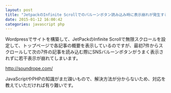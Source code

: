 ```yaml
---
layout: post
title: "JetpackのInfinite Scrollでのバルーンボタン読み込み時に表示崩れが発生する"
date: 2015-01-12 16:00:42
categories: javascript php
---
```

<p>Wordpressでサイトを構築して、JetPackのInfinite Scrollで無限スクロールを設定して、トップページで各記事の概要を表示しているのですが、最初7件からスクロールして次の7件の記事を読み込む際にSNSバルーンボタンがうまく表示されずに若干表示が崩れてしまいます。</p>

<p><a href="http://soundrope.com/" rel="nofollow">http://soundrope.com/</a></p>

<p>JavaScriptやPHPの知識がまだ疎いもので、解決方法が分からないため、対応を教えていただければ有り難いです。</p>

